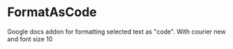 # FormatAsCode
Google docs addon for formatting selected text as "code". With courier new and font size 10
